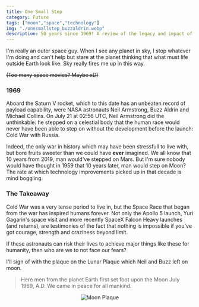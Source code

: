 ```yaml
---
title: One Small Step
category: Future
tags: ["moon","space","technology"]
img: "./onesmallstep_buzzaldrin.webp"
description: 50 years since 1969! A review of the legacy and impact of Apollo 11.
---
```



I'm really an outer space guy. When I see any planet in sky, I stop whatever I'm doing and can't help but stare at the planet thinking that what must life outside Earth look like. Sky really fires me up in this way.

~~(Too many space movies? Maybe xD)~~

### 1969

Aboard the Saturn V rocket, which to this date has an unbeaten record of payload capability, were NASA astronauts Neil Armstrong, Buzz Aldrin and Michael Collins. On July 21 at 02:56 UTC, Neil Armstrong did the unthinkable: he stepped on a celestial body that the human race would never have been able to step on without the development before the launch: Cold War with Russia. 


Indeed, the only war in history which may have been stressfull to live with, but bore fruits sweeter than we could have **ever** imagined. We all know that 10 years from 2019, man would've stepped on Mars. But I'm sure nobody would have thought in 1959 that 10 years later, man would step on Moon? The rate at which technology improvements picked up in that decade is mind boggling. 


### The Takeaway
Cold War was a very tense period to live in, but the Space Race that began from the war has inspired humans forever. Not only the Apollo 5 launch, Yuri Gagarin's space visit and more recently SpaceX Falcon Heavy launches (and returns), are testimonies of the fact that nothing is impossible if you've got courage, strength and craziness beyond limit. 

If these astronauts can risk their lives to achieve major things like these for humanity, then who are we to not face our fears? 

I'll sign of with the plaque on the Lunar Plaque which Neil and Buzz left on moon.

> Here men from the planet Earth first set foot upon the Moon July 1969, A.D. We came in peace for all mankind.

<center><img src="https://pbs.twimg.com/media/D_7dMFEWkAEkmZN.jpg:large" alt="Moon Plaque"></center>